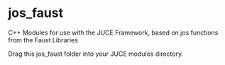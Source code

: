 # jos_faust
C++ Modules for use with the JUCE Framework, based on jos functions from the Faust Libraries

Drag this jos_faust folder into your JUCE modules directory.
